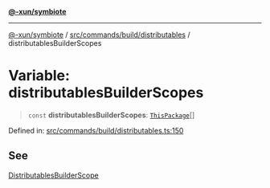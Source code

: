 [**@-xun/symbiote**](../../../../../README.md)

***

[@-xun/symbiote](../../../../../README.md) / [src/commands/build/distributables](../README.md) / distributablesBuilderScopes

# Variable: distributablesBuilderScopes

> `const` **distributablesBuilderScopes**: [`ThisPackage`](../../../../configure/enumerations/ThisPackageGlobalScope.md#thispackage)[]

Defined in: [src/commands/build/distributables.ts:150](https://github.com/Xunnamius/symbiote/blob/dc192a66d47b6c3a3464852ad43eb71fe137ca73/src/commands/build/distributables.ts#L150)

## See

[DistributablesBuilderScope](../../../../configure/enumerations/ThisPackageGlobalScope.md)
